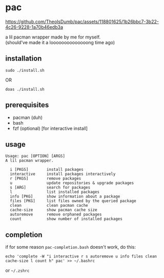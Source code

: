 # pac



https://github.com/TheoIsDumb/pac/assets/118801625/1b26bbc7-3b22-4c26-9228-1a70b46edb3a



a lil pacman wrapper made by me for myself.  
(should've made it a loooooooooooooong time ago)

## installation

`sudo ./install.sh`

OR

`doas ./install.sh`

## prerequisites

- pacman (duh)
- bash
- fzf (optional) [for interactive install]

## usage

```
Usage: pac [OPTION] [ARGS]
A lil pacman wrapper.

  i [PKGS]        install packages
  interactive     install packages interactively
  r [PKGS]        remove packages
  u               update repositories & upgrade packages
  s [ARG]         search for packages
  l               list installed packages
  info [PKG]      show information about a package
  files [PKG]     list files owned by the queried package
  clean           clean pacman cache
  cache-size      show pacman cache size
  autoremove      remove orphaned packages
  count           show number of installed packages
```

## completion

if for some reason `pac-completion.bash` doesn't work, do this:

`echo 'complete -W "i interactive r s autoremove u info files clean cache-size l count h" pac' >> ~/.bashrc`

or `~/.zshrc`
